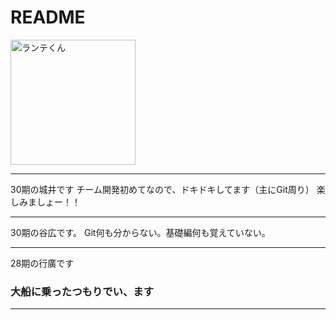 # README  

<img width="200" alt="ランテくん" src="https://school.runteq.jp/assets/renewal/img_runteq_character_3-db3e3d9752c333fc21ca017a1d47d6d621e68df18a1093d920643e3d8946e327.jpg">

***

30期の城井です
チーム開発初めてなので、ドキドキしてます（主にGit周り）
楽しみましょー！！

***

30期の谷広です。
Git何も分からない。基礎編何も覚えていない。

***
28期の行廣です  
### 大船に乗ったつもりでい、ます

***
